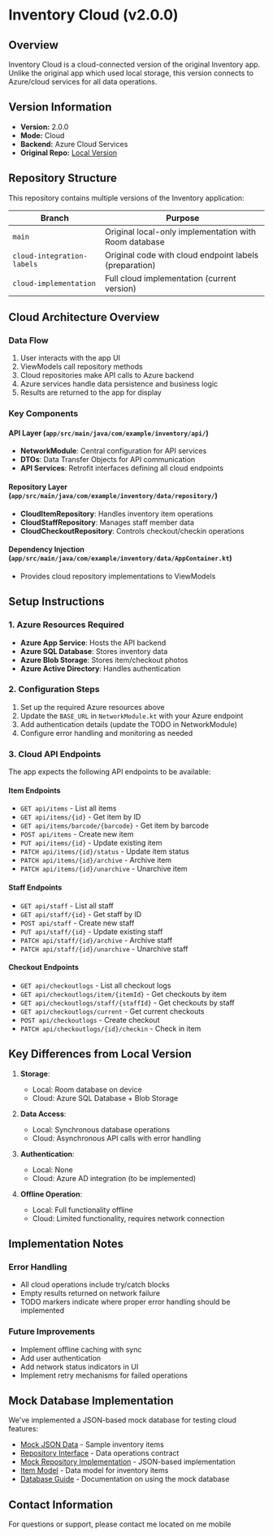 # Inventory Cloud (v2.0.0)

## Overview
Inventory Cloud is a cloud-connected version of the original Inventory app. Unlike the original app which used local storage, this version connects to Azure/cloud services for all data operations.

## Version Information
- **Version:** 2.0.0
- **Mode:** Cloud
- **Backend:** Azure Cloud Services
- **Original Repo:** [Local Version](https://github.com/benonboldstreet/Inventoryapp/tree/main)

## Repository Structure
This repository contains multiple versions of the Inventory application:

| Branch | Purpose |
|--------|---------|
| `main` | Original local-only implementation with Room database |
| `cloud-integration-labels` | Original code with cloud endpoint labels (preparation) |
| `cloud-implementation` | Full cloud implementation (current version) |

## Cloud Architecture Overview

### Data Flow
1. User interacts with the app UI
2. ViewModels call repository methods
3. Cloud repositories make API calls to Azure backend
4. Azure services handle data persistence and business logic
5. Results are returned to the app for display

### Key Components

#### API Layer (`app/src/main/java/com/example/inventory/api/`)
- **NetworkModule**: Central configuration for API services
- **DTOs**: Data Transfer Objects for API communication
- **API Services**: Retrofit interfaces defining all cloud endpoints

#### Repository Layer (`app/src/main/java/com/example/inventory/data/repository/`)
- **CloudItemRepository**: Handles inventory item operations
- **CloudStaffRepository**: Manages staff member data
- **CloudCheckoutRepository**: Controls checkout/checkin operations

#### Dependency Injection (`app/src/main/java/com/example/inventory/data/AppContainer.kt`)
- Provides cloud repository implementations to ViewModels

## Setup Instructions

### 1. Azure Resources Required
- **Azure App Service**: Hosts the API backend
- **Azure SQL Database**: Stores inventory data
- **Azure Blob Storage**: Stores item/checkout photos
- **Azure Active Directory**: Handles authentication

### 2. Configuration Steps
1. Set up the required Azure resources above
2. Update the `BASE_URL` in `NetworkModule.kt` with your Azure endpoint
3. Add authentication details (update the TODO in NetworkModule)
4. Configure error handling and monitoring as needed

### 3. Cloud API Endpoints
The app expects the following API endpoints to be available:

#### Item Endpoints
- `GET api/items` - List all items
- `GET api/items/{id}` - Get item by ID
- `GET api/items/barcode/{barcode}` - Get item by barcode
- `POST api/items` - Create new item
- `PUT api/items/{id}` - Update existing item
- `PATCH api/items/{id}/status` - Update item status
- `PATCH api/items/{id}/archive` - Archive item
- `PATCH api/items/{id}/unarchive` - Unarchive item

#### Staff Endpoints
- `GET api/staff` - List all staff
- `GET api/staff/{id}` - Get staff by ID
- `POST api/staff` - Create new staff
- `PUT api/staff/{id}` - Update existing staff
- `PATCH api/staff/{id}/archive` - Archive staff
- `PATCH api/staff/{id}/unarchive` - Unarchive staff

#### Checkout Endpoints
- `GET api/checkoutlogs` - List all checkout logs
- `GET api/checkoutlogs/item/{itemId}` - Get checkouts by item
- `GET api/checkoutlogs/staff/{staffId}` - Get checkouts by staff
- `GET api/checkoutlogs/current` - Get current checkouts
- `POST api/checkoutlogs` - Create checkout
- `PATCH api/checkoutlogs/{id}/checkin` - Check in item

## Key Differences from Local Version

1. **Storage**:
   - Local: Room database on device
   - Cloud: Azure SQL Database + Blob Storage

2. **Data Access**:
   - Local: Synchronous database operations
   - Cloud: Asynchronous API calls with error handling

3. **Authentication**:
   - Local: None
   - Cloud: Azure AD integration (to be implemented)

4. **Offline Operation**:
   - Local: Full functionality offline
   - Cloud: Limited functionality, requires network connection

## Implementation Notes

### Error Handling
- All cloud operations include try/catch blocks
- Empty results returned on network failure
- TODO markers indicate where proper error handling should be implemented

### Future Improvements
- Implement offline caching with sync
- Add user authentication
- Add network status indicators in UI
- Implement retry mechanisms for failed operations

## Mock Database Implementation

We've implemented a JSON-based mock database for testing cloud features:

- [Mock JSON Data](app/src/main/assets/mock_data.json) - Sample inventory items
- [Repository Interface](app/src/main/java/com/inventory/data/Repository.kt) - Data operations contract
- [Mock Repository Implementation](app/src/main/java/com/inventory/data/MockRepository.kt) - JSON-based implementation
- [Item Model](app/src/main/java/com/inventory/model/Item.kt) - Data model for inventory items
- [Database Guide](DATABASE_GUIDE.md) - Documentation on using the mock database

## Contact Information
For questions or support, please contact me located on me mobile   
